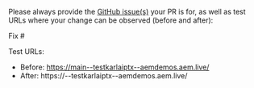 Please always provide the [GitHub issue(s)](../issues) your PR is for, as well as test URLs where your change can be observed (before and after):

Fix #<gh-issue-id>

Test URLs:
- Before: https://main--testkarlaiptx--aemdemos.aem.live/
- After: https://<branch>--testkarlaiptx--aemdemos.aem.live/
